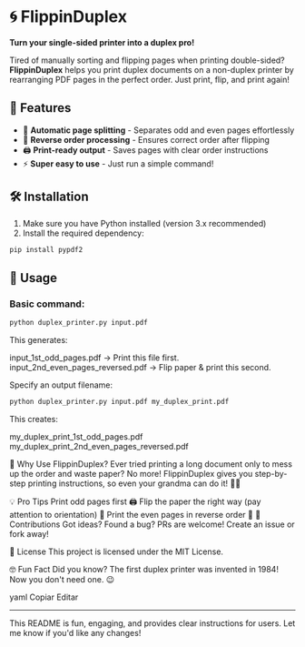 # 🌀 FlippinDuplex

**Turn your single-sided printer into a duplex pro!**

Tired of manually sorting and flipping pages when printing double-sided? **FlippinDuplex** helps you print duplex documents on a non-duplex printer by rearranging PDF pages in the perfect order. Just print, flip, and print again!

## 🚀 Features

- 📄 **Automatic page splitting** - Separates odd and even pages effortlessly
- 🔄 **Reverse order processing** - Ensures correct order after flipping
- 🖨️ **Print-ready output** - Saves pages with clear order instructions
- ⚡ **Super easy to use** - Just run a simple command!

## 🛠️ Installation

1. Make sure you have Python installed (version 3.x recommended)
2. Install the required dependency:

```bash
pip install pypdf2
```

## 📖 Usage

### Basic command:

```bash
python duplex_printer.py input.pdf
```

This generates:

input_1st_odd_pages.pdf → Print this file first.
input_2nd_even_pages_reversed.pdf → Flip paper & print this second.

Specify an output filename:

```bash
python duplex_printer.py input.pdf my_duplex_print.pdf
```

This creates:

my_duplex_print_1st_odd_pages.pdf
my_duplex_print_2nd_even_pages_reversed.pdf

🧐 Why Use FlippinDuplex?
Ever tried printing a long document only to mess up the order and waste paper? No more!
FlippinDuplex gives you step-by-step printing instructions, so even your grandma can do it! 🧓✨

💡 Pro Tips
Print odd pages first 🖨️
Flip the paper the right way (pay attention to orientation) 🔄
Print the even pages in reverse order 🏁
👏 Contributions
Got ideas? Found a bug? PRs are welcome! Create an issue or fork away!

📜 License
This project is licensed under the MIT License.

🤓 Fun Fact
Did you know? The first duplex printer was invented in 1984! Now you don't need one. 😉

yaml
Copiar
Editar

---

This README is fun, engaging, and provides clear instructions for users. Let me know if you'd like any changes!
